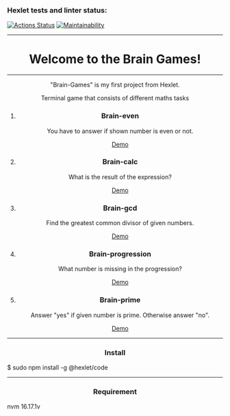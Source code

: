 ### Hexlet tests and linter status:

[![Actions Status](https://github.com/LucyMiMi/fullstack-javascript-project-44/workflows/hexlet-check/badge.svg)](https://github.com/LucyMiMi/fullstack-javascript-project-44/actions)
[![Maintainability](https://api.codeclimate.com/v1/badges/2e4cc5f3d3f53a7b16ce/maintainability)](https://codeclimate.com/github/LucyMiMi/fullstack-javascript-project-44/maintainability)



                
<hr>

<h1 align="center">Welcome to the Brain Games!</h1>

<hr>
<p align="center">"Brain-Games" is my first project from Hexlet.</p>
<p align="center">Terminal game that consists of different maths tasks</p>
<ol>
    <li><h3 align="center">Brain-even</h3>
        <p align="center">You have to answer if shown number is even or not.</p>
        <p align="center"><a href=https://asciinema.org/a/mUh5bEuCsmHEKXKu9igxZTZ74>Demo</a></p>
    </li>
    <li><h3 align="center">Brain-calc</h3>
        <p align="center">What is the result of the expression?</p>
        <p align="center"><a href=https://asciinema.org/a/u1PeSXLD4B3S7RkHQuB82naIo>Demo</a></p>
    </li>
    <li><h3 align="center">Brain-gcd</h3>
        <p align="center">Find the greatest common divisor of given numbers.</p>
        <p align="center"><a href=https://asciinema.org/a/rS6nSR9fJIBJtsKNZxqneeJ8U>Demo</a></p>
    </li>
    <li><h3 align="center">Brain-progression</h3>
        <p align="center">What number is missing in the progression?</p>
        <p align="center"><a href=https://asciinema.org/a/jMsNvn3PXDk1AvwBkLENdUvCF>Demo</a></p>
    </li>
    <li><h3 align="center">Brain-prime</h3>
        <p align="center">Answer "yes" if given number is prime. Otherwise answer "no".</p>
        <p align="center"><a href=https://asciinema.org/a/0JuJYxHxgCGAd7UviigVvdHMQ>Demo</a></p>
    </li>
</ol>
<hr>
<h3 align="center">Install</h3>
<p>$ sudo npm install -g @hexlet/code</p>
<hr>
<h3 align="center">Requirement</h3>
<p>nvm 16.17.1v</p>

